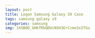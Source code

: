 ```yaml
---
layout: post
title: Logan Samsung Galaxy S9 Case
tags: samsung galaxy s9
categories: samsung
img: 1hSB0D_GHKfRbQDUcNSH3ErCcme3xIfGu
---
```

